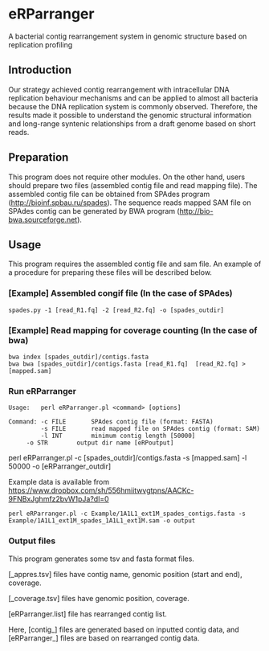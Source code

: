 # eRParranger
A bacterial contig rearrangement system in genomic structure based on replication profiling

## Introduction 
Our strategy achieved contig rearrangement with intracellular DNA replication behaviour mechanisms and can be applied to almost all bacteria because the DNA replication system is commonly observed. Therefore, the results made it possible to understand the genomic structural information and long-range syntenic relationships from a draft genome based on short reads.

## Preparation
This program does not require other modules. On the other hand, users should prepare two files (assembled contig file and read mapping file).
The assembled contig file can be obtained from SPAdes program (http://bioinf.spbau.ru/spades).
The sequence reads mapped SAM file on SPAdes contig can be generated by BWA program (http://bio-bwa.sourceforge.net).

## Usage
This program requires the assembled contig file and sam file.
An example of a procedure for preparing these files will be described below.

### [Example] Assembled congif file (In the case of SPAdes)
```
spades.py -1 [read_R1.fq] -2 [read_R2.fq] -o [spades_outdir]
```
### [Example] Read mapping for coverage counting (In the case of bwa)
```
bwa index [spades_outdir]/contigs.fasta
bwa bwa [spades_outdir]/contigs.fasta [read_R1.fq]  [read_R2.fq] > [mapped.sam]
```
### Run eRParranger
```
Usage:   perl eRParranger.pl <command> [options]

Command: -c FILE       SPAdes contig file (format: FASTA)
         -s FILE       read mapped file on SPAdes contig (format: SAM)
         -l INT        minimum contig length [50000]
	 -o STR        output dir name [eRPoutput]
```

perl eRParranger.pl -c [spades_outdir]/contigs.fasta -s [mapped.sam] -l 50000 -o [eRParranger_outdir]


Example data is available from https://www.dropbox.com/sh/556hmiitwvgtpns/AACKc-9FNBxJghmfz2bvW1pJa?dl=0
```
perl eRParranger.pl -c Example/1A1L1_ext1M_spades_contigs.fasta -s Example/1A1L1_ext1M_spades_1A1L1_ext1M.sam -o output
```


### Output files
This program generates some tsv and fasta format files.

[_appres.tsv] files have contig name, genomic position (start and end), coverage.

[_coverage.tsv] files have genomic position, coverage.

[eRParranger.list] file has rearranged contig list.

Here, [contig_] files are generated based on inputted contig data, and [eRParranger_] files are based on rearranged contig data.




